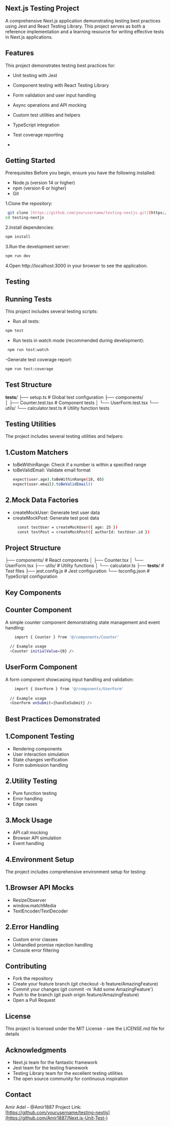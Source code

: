 ## Next.js Testing Project
A comprehensive Next.js application demonstrating testing best practices using Jest and React Testing Library. This project serves as both a reference implementation and a learning resource for writing effective tests in Next.js applications.

## Features
This project demonstrates testing best practices for:

- Unit testing with Jest
- Component testing with React Testing Library
- Form validation and user input handling
- Async operations and API mocking
- Custom test utilities and helpers
- TypeScript integration
- Test coverage reporting

- 
## Getting Started
Prerequisites
Before you begin, ensure you have the following installed:

- Node.js (version 14 or higher)
- npm (version 6 or higher)
- Git

1.Clone the repository:
```bash
 git clone [https://github.com/yourusername/testing-nextjs.git](https://github.com/Amir1887/Next.js-Unit-Test-.git)
cd testing-nextjs
```

2.Install dependencies:
```bash
npm install
```
3.Run the development server:
```bash
npm run dev
```
4.Open http://localhost:3000 in your browser to see the application.

## Testing
## Running Tests
This project includes several testing scripts:
- Run all tests:
```bash
npm test
```
- Run tests in watch mode (recommended during development):
 ```bash
  npm run test:watch
```
-Generate test coverage report:
```bash
npm run test:coverage
```
## Test Structure
__tests__/
├── setup.ts                 # Global test configuration
├── components/             
│   ├── Counter.test.tsx    # Component tests
│   └── UserForm.test.tsx
└── utils/
    └── calculator.test.ts  # Utility function tests

## Testing Utilities
The project includes several testing utilities and helpers:

## 1.Custom Matchers

- toBeWithinRange: Check if a number is within a specified range
- toBeValidEmail: Validate email format
    ```bash
  expect(user.age).toBeWithinRange(18, 65)
  expect(user.email).toBeValidEmail()
  ```
## 2.Mock Data Factories

- createMockUser: Generate test user data
- createMockPost: Generate test post data
   ```bash
     const testUser = createMockUser({ age: 25 })
     const testPost = createMockPost({ authorId: testUser.id })
  ```
## Project Structure
├── components/             # React components
│   ├── Counter.tsx
│   └── UserForm.tsx
├── utils/                 # Utility functions
│   └── calculator.ts
├── __tests__/            # Test files
├── jest.config.js        # Jest configuration
└── tsconfig.json         # TypeScript configuration


## Key Components
## Counter Component
A simple counter component demonstrating state management and event handling:
```bash
    import { Counter } from '@/components/Counter'
  
  // Example usage
  <Counter initialValue={0} />
```
## UserForm Component
A form component showcasing input handling and validation:
```bash
    import { UserForm } from '@/components/UserForm'
  
  // Example usage
  <UserForm onSubmit={handleSubmit} />
```

## Best Practices Demonstrated

## 1.Component Testing

- Rendering components
- User interaction simulation
- State changes verification
- Form submission handling


## 2.Utility Testing

- Pure function testing
- Error handling
- Edge cases


## 3.Mock Usage

- API call mocking
- Browser API simulation
- Event handling



## 4.Environment Setup
The project includes comprehensive environment setup for testing:

## 1.Browser API Mocks

- ResizeObserver
- window.matchMedia
- TextEncoder/TextDecoder


## 2.Error Handling

- Custom error classes
- Unhandled promise rejection handling
- Console error filtering



## Contributing

- Fork the repository
- Create your feature branch (git checkout -b feature/AmazingFeature)
- Commit your changes (git commit -m 'Add some AmazingFeature')
- Push to the branch (git push origin feature/AmazingFeature)
- Open a Pull Request

## License
This project is licensed under the MIT License - see the LICENSE.md file for details

## Acknowledgments

- Next.js team for the fantastic framework
- Jest team for the testing framework
- Testing Library team for the excellent testing utilities
- The open source community for continuous inspiration

## Contact
Amir Adel - @Amir1887
Project Link: [https://github.com/yourusername/testing-nextjs](https://github.com/Amir1887/Next.js-Unit-Test-)
